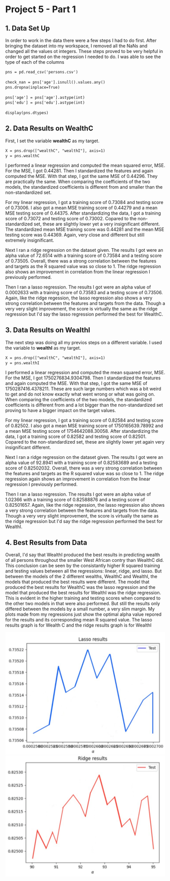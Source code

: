 # Project 5 - Part 1

## 1. Data Set Up
In order to work in the data there were a few steps I had to do first. After bringing the dataset into my workspace, I removed all the NaNs and changed all the values ot integers. These steps proved to be very helpful in order to get started on the regression I needed to do. I was able to see the type of each of the columns
```
pns = pd.read_csv('persons.csv')

check_nan = pns['age'].isnull().values.any()
pns.dropna(inplace=True)

pns['age'] = pns['age'].astype(int)
pns['edu'] = pns['edu'].astype(int)

display(pns.dtypes)
```

## 2. Data Results on WealthC
First, I set the variable **wealthC** as my target. 
```
X = pns.drop(["wealthC", "wealthI"], axis=1)
y = pns.wealthC
```
I performed a linear regression and computed the mean squared error, MSE. For the MSE, I got 0.44281. Then I standardized the features and again computed the MSE. With that step, I got the same MSE of 0.44296. They are practically the same. When comparing the coefficients of the two models, the standardized coefficients is different from and smaller than the non-standardized set.

For my linear regression, I got a training score of 0.73084 and testing score of 0.73006. I also got a mean MSE training score of 0.44279 and a mean MSE testing score of 0.44375. After standardizing the data, I got a training score of 0.73072 and testing score of 0.73002. Copared to the non-standardized set, these are slightly lower yet a very insignificant different. The standardized mean MSE training score was 0.44281 and the mean MSE testing score was 0.44369. Again, very close and different but still extremely insignificant. 

Next I ran a ridge regression on the dataset given. The results I got were an alpha value of 72.6514 with a training score of 0.73584 and a testing score of 0.73505. Overall, there was a strong correlation between the features and targets as the R squared value was so close to 1. The ridge regression also shows an improvement in correlation from the linear regression I previously performed. 

Then I ran a lasso regression. The results I got were an alpha value of 0.0002633 with a training score of 0.73583 and a testing score of 0.73506. Again, like the ridge regession, the lasso regression also shows a very strong correlation between the features and targets from the data. Though a very very slight improvement, the score is virtually the same as the ridge regression but I'd say the lasso regression performed the best for WealthC. 

## 3. Data Results on WealthI
The next step was doing all my previos steps on a different variable. I used the variable to **wealthI** as my target.
```
X = pns.drop(["wealthC", "wealthI"], axis=1)
y = pns.wealthI
```
I performed a linear regression and computed the mean squared error, MSE. For the MSE, I got 1750276834.9304798. Then I standardized the features and again computed the MSE. With that step, I got the same MSE of 1750287416.4378211. These are such large numbers which was a bit weird to get and do not know exactly what went wrong or what was going on. When comparing the coefficients of the two models, the standardized coefficients is different from and a lot bigger than the non-standardized set proving to have a bigger impact on the target values.

For my linear regression, I got a training score of 0.82584 and testing score of 0.82502. I also got a mean MSE training score of 1750165639.78992 and a mean MSE testing score of 1754642088.30058. After standardizing the data, I got a training score of 0.82582 and testing score of 0.82501. Copared to the non-standardized set, these are slightly lower yet again very insignificant different.

Next I ran a ridge regression on the dataset given. The results I got were an alpha value of 92.8941 with a training score of 0.82583689 and a testing score of 0.82502032. Overall, there was a very strong correlation between the features and targets as the R squared value was so close to 1. The ridge regression again shows an improvement in correlation from the linear regression I previously performed. 

Then I ran a lasso regression. The results I got were an alpha value of 1.02366 with a training score of 0.82588876 and a testing score of 0.82501657. Again, like the ridge regession, the lasso regression also shows a very strong correlation between the features and targets from the data. Though a very very slight improvement, the score is virtually the same as the ridge regression but I'd say the ridge regression performed the best for WealthI. 

## 4. Best Results from Data
Overall, I'd say that WealthI produced the best results in predicting wealth of all persons throughout the smaller West African contry than WealthC did. This conclusion can be seen by the consistantly higher R squared training and testing values between all the regressions: linear, ridge, and lasso. But between the models of the 2 different wealths, WealthC and WealthI, the models that produced the best results were different. The model that produced the best results for WealthC was the lasso regression and the model that produced the best results for WealthI was the ridge regression. This is evident in the higher training and testing scores when compared to the other two models in that were also performed. But still the results only differed between the models by a small number, a very slim margin. My plots made from my regressions just show the optimal alpha value repored for the results and its corresponding mean R squared value. The lasso results graph is for Wealth C and the ridge results graph is for WealthI

![](WealthC.PNG)
![](WealthI.PNG)
